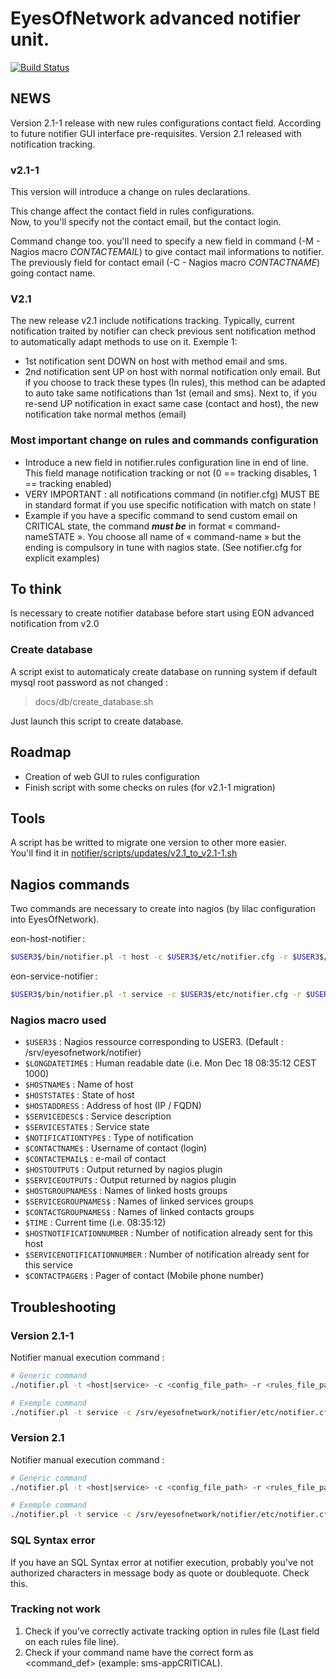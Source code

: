 # EyesOfNetwork advanced notifier unit.
[![Build Status](https://drone.gh.fricouv.eu/api/badges/EyesOfNetworkCommunity/notifier/status.svg)](https://drone.gh.fricouv.eu/EyesOfNetworkCommunity/notifier)
## NEWS
Version 2.1-1 release with new rules configurations contact field. According to future notifier GUI interface pre-requisites.
Version 2.1 released with notification tracking.

### v2.1-1
This version will introduce a change on rules declarations.

This change affect the contact field in rules configurations.  
Now, to you'll specify not the contact email, but the contact login.

Command change too. you'll need to specify a new field in command (-M - Nagios macro $CONTACTEMAIL$) to give contact mail informations to notifier.  
The previously field for contact email (-C - Nagios macro $CONTACTNAME$) going contact name.

### V2.1
The new release v2.1 include notifications tracking.
Typically, current notification traited by notifier can check previous sent notification method to automatically adapt methods to use on it.
Exemple 1:
* 1st notification sent DOWN on host with method email and sms.
* 2nd notification sent UP on host with normal notification only email. But if you choose to track these types (In rules), this method can be adapted to auto take same notifications than 1st (email and sms). Next to, if you re-send UP notification in exact same case (contact and host), the new notification take normal methos (email)

### Most important change on rules and commands configuration
* Introduce a new field in notifier.rules configuration line in end of line. This field manage notification tracking or not (0 == tracking disables, 1 == tracking enabled)
* VERY IMPORTANT : all notifications command (in notifier.cfg) MUST BE in standard format if you use specific notification with match on state !
 * Example if you have a specific command to send custom email on CRITICAL state, the command ___must be___ in format « command-nameSTATE ». You choose all name of « command-name » but the ending is compulsory in tune with nagios state. (See notifier.cfg for explicit examples)

## To think
Is necessary to create notifier database before start using EON advanced notification from v2.0

### Create database
A script exist to automaticaly create database on running system if default mysql root password as not changed :
> docs/db/create_database.sh

Just launch this script to create database.

## Roadmap
* Creation of web GUI to rules configuration
* Finish script with some checks on rules (for v2.1-1 migration)

## Tools
A script has be writted to migrate one version to other more easier.  
You'll find it in [notifier/scripts/updates/v2.1_to_v2.1-1.sh](https://github.com/EyesOfNetworkCommunity/notifier/scripts/updates/v2.1_to_v2.1-1.sh)

## Nagios commands
Two commands are necessary to create into nagios (by lilac configuration into EyesOfNetwork).

eon-host-notifier :
```bash
$USER3$/bin/notifier.pl -t host -c $USER3$/etc/notifier.cfg -r $USER3$/etc/notifier.rules -T "$LONGDATETIME$" -h "$HOSTNAME$" -e "$HOSTSTATE$" -i "$HOSTADDRESS$" -n "$NOTIFICATIONTYPE$" -C "$CONTACTNAME$" -M "$CONTACTEMAIL$" -O "$HOSTOUTPUT$" -A "$HOSTGROUPNAMES$" -G "$CONTACTGROUPNAMES$" -X "$TIME$" -Y "$HOSTNOTIFICATIONNUMBER$" -N "$CONTACTPAGER$"
```
eon-service-notifier :
```bash
$USER3$/bin/notifier.pl -t service -c $USER3$/etc/notifier.cfg -r $USER3$/etc/notifier.rules -T "$LONGDATETIME$" -h "$HOSTNAME$" -s "$SERVICEDESC$" -e "$SERVICESTATE$" -i "$HOSTADDRESS$" -n "$NOTIFICATIONTYPE$" -C "$CONTACTNAME$" -M "$CONTACTEMAIL$" -O "$SERVICEOUTPUT$" -A "$HOSTGROUPNAMES$" -B "$SERVICEGROUPNAMES$" -G "$CONTACTGROUPNAMES$" -X "$TIME$" -Y "$SERVICENOTIFICATIONNUMBER$" -N "$CONTACTPAGER$"
```

### Nagios macro used
 - `$USER3$` : Nagios ressource corresponding to USER3. (Default : /srv/eyesofnetwork/notifier)
 - `$LONGDATETIME$` : Human readable date (i.e. Mon Dec 18 08:35:12 CEST 1000)
 - `$HOSTNAME$` : Name of host
 - `$HOSTSTATE$` : State of host
 - `$HOSTADDRESS` : Address of host (IP / FQDN)
 - `$SERVICEDESC$` : Service description
 - `$SERVICESTATE$` : Service state
 - `$NOTIFICATIONTYPE$` : Type of notification
 - `$CONTACTNAME$` : Username of contact (login)
 - `$CONTACTEMAIL$` : e-mail of contact
 - `$HOSTOUTPUT$` : Output returned by nagios plugin
 - `$SERVICEOUTPUT$` : Output returned by nagios plugin
 - `$HOSTGROUPNAMES$` : Names of linked hosts groups
 - `$SERVICEGROUPNAMES$` : Names of linked services groups
 - `$CONTACTGROUPNAMES$` : Names of linked contacts groups
 - `$TIME` : Current time (i.e. 08:35:12)
 - `$HOSTNOTIFICATIONNUMBER` : Number of notification already sent for this host
 - `$SERVICENOTIFICATIONNUMBER` : Number of notification already sent for this service
 - `$CONTACTPAGER$` : Pager of contact (Mobile phone number)

## Troubleshooting
### Version 2.1-1
Notifier manual execution command :
```bash
# Generic command
./notifier.pl -t <host|service> -c <config_file_path> -r <rules_file_path> -T <YYYY-MM-DD-HH:mm:ss> -h <hostname> -A <hostgroup> -B <servicegroup> -s <servicename> -e <state> -i <hostaddress> -n <method> -C <contact_name> -M <contact_email> -O <output> -X <YYYY-MM-DD-HH:mm:ss> -Y <notification_number> -N <contact_pager>

# Exemple command
./notifier.pl -t service -c /srv/eyesofnetwork/notifier/etc/notifier.cfg -r /srv/eyesofnetwork/notifier/etc/notifier.rules -T 2017-07-27-10:05:00 -h localhost -A LINUX -B GENERIC-SERVICES -s memory -e CRITICAL -i 127.0.0.1 -n email -C admin -M "admin@localhost" -O "Test memory critical" -X 2017-07-27-10:05:00 -Y 1
```

### Version 2.1
Notifier manual execution command :
```bash
# Generic command
./notifier.pl -t <host|service> -c <config_file_path> -r <rules_file_path> -T <YYYY-MM-DD-HH:mm:ss> -h <hostname> -A <hostgroup> -B <servicegroup> -s <servicename> -e <state> -i <hostaddress> -n <method> -C <contact_email> -O <output> -X <YYYY-MM-DD-HH:mm:ss> -Y <notification_number> -N <contact_pager>

# Exemple command
./notifier.pl -t service -c /srv/eyesofnetwork/notifier/etc/notifier.cfg -r /srv/eyesofnetwork/notifier/etc/notifier.rules -T 2017-07-27-10:05:00 -h localhost -A LINUX -B GENERIC-SERVICES -s memory -e CRITICAL -i 127.0.0.1 -n email -C "admin@localhost" -O "Test memory critical" -X 2017-07-27-10:05:00 -Y 1
```
### SQL Syntax error
If you have an SQL Syntax error at notifier execution, probably you've not authorized characters in message body as quote or doublequote. Check this.

### Tracking not work
1. Check if you’ve correctly activate tracking option in rules file (Last field on each rules file line).
2. Check if your command name have the correct form as <command_def><STATE> (example: sms-appCRITICAL).


